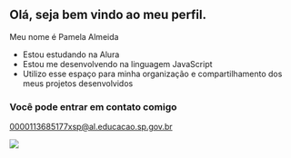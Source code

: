 ## Olá, seja bem vindo ao meu perfil.

Meu nome é Pamela Almeida

- Estou estudando na Alura
- Estou me desenvolvendo na linguagem JavaScript
- Utilizo esse espaço para minha organização e compartilhamento dos meus projetos desenvolvidos

### Você pode entrar em contato comigo 

0000113685177xsp@al.educacao.sp.gov.br

![](https://media1.tenor.com/m/4uKKrj5fSPAAAAAC/hello-anxiety.gif)

